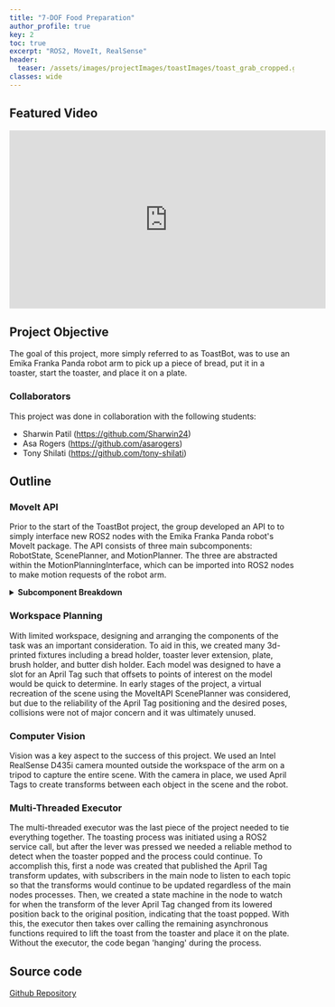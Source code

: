 ```yaml
---
title: "7-DOF Food Preparation"
author_profile: true
key: 2
toc: true
excerpt: "ROS2, MoveIt, RealSense"
header:
  teaser: /assets/images/projectImages/toastImages/toast_grab_cropped.gif
classes: wide
---
```

## Featured Video
<iframe width="560" height="315" src="https://www.youtube.com/embed/XGcdhWRo-iU?si=2WTV-TyIyLdX8AVo?autoplay=1" title="Featured Video" frameborder="0" allow="accelerometer; autoplay; clipboard-write; encrypted-media; gyroscope; picture-in-picture; web-share" referrerpolicy="strict-origin-when-cross-origin" allowfullscreen></iframe>

## Project Objective
The goal of this project, more simply referred to as ToastBot, was to use an Emika Franka Panda robot arm to pick up a piece of bread, put it in a toaster, start the toaster, and place it on a plate.

### Collaborators

This project was done in collaboration with the following students:

* Sharwin Patil (<https://github.com/Sharwin24>)
* Asa Rogers (<https://github.com/asarogers>)
* Tony Shilati (<https://github.com/tony-shilati>)

## Outline

### MoveIt API

Prior to the start of the ToastBot project, the group developed an API to to simply interface new ROS2 nodes with the Emika Franka Panda robot's MoveIt package. The API consists of three main subcomponents: RobotState, ScenePlanner, and MotionPlanner. The three are abstracted within the MotionPlanningInterface, which can be imported into ROS2 nodes to make motion requests of the robot arm.

<details>
<summary><b>Subcomponent Breakdown</b></summary>
<br>
<p>The ScenePlanner component can be used to update the move group planning scene. It allows users to add and remove boxes, attach and detach collision objects from the end effector, and load multiple collision objects at once. It is capable of adding objects of different shapes and dimensions as specified by the user for each function. Use of the ScenePlanner is critical particularly in instances where the robot is grasping a solid object and must plan paths around obstacles, accounting for said object in its grasp.</p>

<p>The RobotState component performs forward and inverse kinematic caluclations for the Emika Franka Panda robot arm for use in determining current or desired poses, or the angles required to achieve them.</p>

<p>The MotionPlanner component contains the bulk of the API's functionality. It provides utilities to plan, execute, and manage robot trajectories using joint configurations, Cartesian paths, and predefined named configurations. Additionally, it allows for control of the robot end-effector. The MotionPlanner serves as a ROS2 Action Client to he MoveGroup node running on the robot arm.</p>

<p>The key components of the API used in the ToastBot project are the RobotState and MotionPlanner.</p>

</details>

### Workspace Planning

With limited workspace, designing and arranging the components of the task was an important consideration. To aid in this, we created many 3d-printed fixtures including a bread holder, toaster lever extension, plate, brush holder, and butter dish holder. Each model was designed to have a slot for an April Tag such that offsets to points of interest on the model would be quick to determine. In early stages of the project, a virtual recreation of the scene using the MoveItAPI ScenePlanner was considered, but due to the reliability of the April Tag positioning and the desired poses, collisions were not of major concern and it was ultimately unused.

### Computer Vision

Vision was a key aspect to the success of this project. We used an Intel RealSense D435i camera mounted outside the workspace of the arm on a tripod to capture the entire scene. With the camera in place, we used April Tags to create transforms between each object in the scene and the robot.

### Multi-Threaded Executor

The multi-threaded executor was the last piece of the project needed to tie everything together. The toasting process was initiated using a ROS2 service call, but after the lever was pressed we needed a reliable method to detect when the toaster popped and the process could continue. To accomplish this, first a node was created that published the April Tag transform updates, with subscribers in the main node to listen to each topic so that the transforms would continue to be updated regardless of the main nodes processes. Then, we created a state machine in the node to watch for when the transform of the lever April Tag changed from its lowered position back to the original position, indicating that the toast popped. With this, the executor then takes over calling the remaining asynchronous functions required to lift the toast from the toaster and place it on the plate. Without the executor, the code began 'hanging' during the process.

## Source code
[Github Repository](https://github.com/snydergi/ToastBot)
